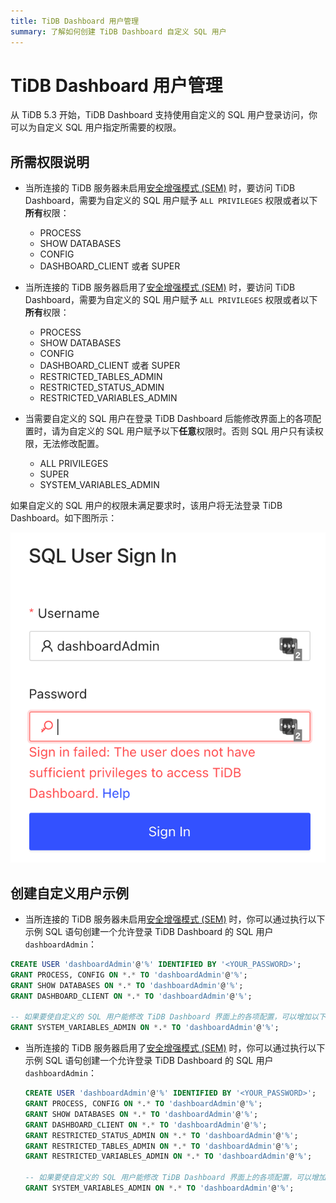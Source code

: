 ```yaml
---
title: TiDB Dashboard 用户管理
summary: 了解如何创建 TiDB Dashboard 自定义 SQL 用户
---
```


# TiDB Dashboard 用户管理

从 TiDB 5.3 开始，TiDB Dashboard 支持使用自定义的 SQL 用户登录访问，你可以为自定义 SQL 用户指定所需要的权限。

## 所需权限说明

- 当所连接的 TiDB 服务器未启用[安全增强模式 (SEM)](/system-variables.md#tidb_enable_enhanced_security) 时，要访问 TiDB Dashboard，需要为自定义的 SQL 用户赋予 `ALL PRIVILEGES` 权限或者以下**所有**权限：

    - PROCESS
    - SHOW DATABASES
    - CONFIG
    - DASHBOARD_CLIENT 或者 SUPER

- 当所连接的 TiDB 服务器启用了[安全增强模式 (SEM)](/system-variables.md#tidb_enable_enhanced_security) 时，要访问 TiDB Dashboard，需要为自定义的 SQL 用户赋予 `ALL PRIVILEGES` 权限或者以下**所有**权限：

    - PROCESS
    - SHOW DATABASES
    - CONFIG
    - DASHBOARD_CLIENT 或者 SUPER
    - RESTRICTED_TABLES_ADMIN
    - RESTRICTED_STATUS_ADMIN
    - RESTRICTED_VARIABLES_ADMIN

- 当需要自定义的 SQL 用户在登录 TiDB Dashboard 后能修改界面上的各项配置时，请为自定义的 SQL 用户赋予以下**任意**权限时。否则 SQL 用户只有读权限，无法修改配置。

    - ALL PRIVILEGES
    - SUPER
    - SYSTEM_VARIABLES_ADMIN

如果自定义的 SQL 用户的权限未满足要求时，该用户将无法登录 TiDB Dashboard。如下图所示：

![insufficient-privileges](/media/dashboard/dashboard-user-insufficient-privileges.png)

## 创建自定义用户示例

- 当所连接的 TiDB 服务器未启用[安全增强模式 (SEM)](/system-variables.md#tidb_enable_enhanced_security) 时，你可以通过执行以下示例 SQL 语句创建一个允许登录 TiDB Dashboard 的 SQL 用户 `dashboardAdmin`：

```sql
CREATE USER 'dashboardAdmin'@'%' IDENTIFIED BY '<YOUR_PASSWORD>';
GRANT PROCESS, CONFIG ON *.* TO 'dashboardAdmin'@'%';
GRANT SHOW DATABASES ON *.* TO 'dashboardAdmin'@'%';
GRANT DASHBOARD_CLIENT ON *.* TO 'dashboardAdmin'@'%';

-- 如果要使自定义的 SQL 用户能修改 TiDB Dashboard 界面上的各项配置，可以增加以下权限
GRANT SYSTEM_VARIABLES_ADMIN ON *.* TO 'dashboardAdmin'@'%';
```

- 当所连接的 TiDB 服务器启用了[安全增强模式 (SEM)](/system-variables.md#tidb_enable_enhanced_security) 时，你可以通过执行以下示例 SQL 语句创建一个允许登录 TiDB Dashboard 的 SQL 用户 `dashboardAdmin`：

    ```sql
    CREATE USER 'dashboardAdmin'@'%' IDENTIFIED BY '<YOUR_PASSWORD>';
    GRANT PROCESS, CONFIG ON *.* TO 'dashboardAdmin'@'%';
    GRANT SHOW DATABASES ON *.* TO 'dashboardAdmin'@'%';
    GRANT DASHBOARD_CLIENT ON *.* TO 'dashboardAdmin'@'%';
    GRANT RESTRICTED_STATUS_ADMIN ON *.* TO 'dashboardAdmin'@'%';
    GRANT RESTRICTED_TABLES_ADMIN ON *.* TO 'dashboardAdmin'@'%';
    GRANT RESTRICTED_VARIABLES_ADMIN ON *.* TO 'dashboardAdmin'@'%';

    -- 如果要使自定义的 SQL 用户能修改 TiDB Dashboard 界面上的各项配置，可以增加以下权限
    GRANT SYSTEM_VARIABLES_ADMIN ON *.* TO 'dashboardAdmin'@'%';
    ```
